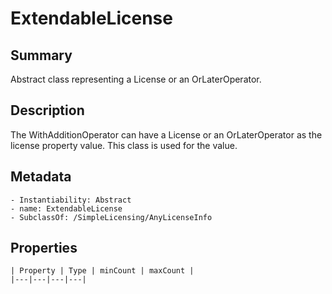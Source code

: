<!-- Automatically generated by spec-parser v2.0.0 on 2023-12-25T20:28:21.783513+00:00 -->
<!-- SPDX-License-Identifier: Community-Spec-1.0 -->

# ExtendableLicense

## Summary

Abstract class representing a License or an OrLaterOperator.


## Description

The WithAdditionOperator can have a License or an OrLaterOperator as the license property value.  This class is used for the value.


## Metadata

    - Instantiability: Abstract
    - name: ExtendableLicense
    - SubclassOf: /SimpleLicensing/AnyLicenseInfo



## Properties

    | Property | Type | minCount | maxCount |
    |---|---|---|---|

